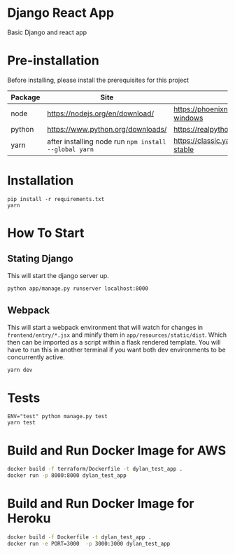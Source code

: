 # Django React App
Basic Django and react app

# Pre-installation
Before installing, please install the prerequisites for this project

| Package | Site | Guide |
| ----------- | ----------- | ----------- |
| node | https://nodejs.org/en/download/ |  https://phoenixnap.com/kb/install-node-js-npm-on-windows
| python | https://www.python.org/downloads/ | https://realpython.com/installing-python/
| yarn | after installing node run `npm install --global yarn` | https://classic.yarnpkg.com/en/docs/install/#windows-stable

# Installation
```
pip install -r requirements.txt
yarn
```

# How To Start
## Stating Django
This will start the django server up.
```bash
python app/manage.py runserver localhost:8000
```

## Webpack
This will start a webpack environment that will watch for changes in `frontend/entry/*.jsx` and minify them in `app/resources/static/dist`. Which then can be imported as a script within a flask rendered template. You will have to run this in another terminal if you want both dev environments to be concurrently active.
```bash
yarn dev
```

# Tests
```
ENV="test" python manage.py test   
yarn test
```

# Build and Run Docker Image for AWS
```bash
docker build -f terraform/Dockerfile -t dylan_test_app . 
docker run -p 8000:8000 dylan_test_app 
```

# Build and Run Docker Image for Heroku
```bash
docker build -f Dockerfile -t dylan_test_app . 
docker run -e PORT=3000  -p 3000:3000 dylan_test_app 
```